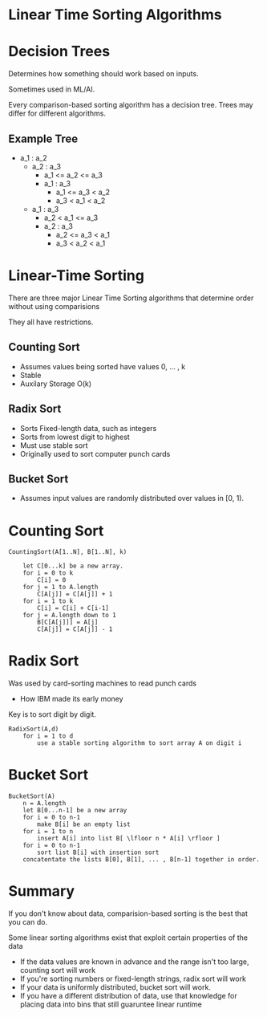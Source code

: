 # Linear Time Sorting Algorithms

# Decision Trees

Determines how something should work based on inputs.

Sometimes used in ML/AI.

Every comparison-based sorting algorithm has a decision tree. Trees may differ for different algorithms.

## Example Tree

 - a\_1 : a\_2
   - a\_2 : a\_3
     - a\_1 <= a\_2 <= a\_3
	 - a\_1 : a\_3
	   - a\_1 <= a\_3 < a\_2
	   - a\_3 < a\_1 < a\_2
   - a\_1 : a\_3
     - a\_2 < a\_1 <= a\_3
	 - a\_2 : a\_3
	   - a\_2 <= a\_3 < a\_1
	   - a\_3 < a\_2 < a\_1

# Linear-Time Sorting
There are three major Linear Time Sorting algorithms that determine order without using comparisions

They all have restrictions.

## Counting Sort
 - Assumes values being sorted have values 0, ... , k
 - Stable
 - Auxilary Storage O(k)

## Radix Sort
 - Sorts Fixed-length data, such as integers
 - Sorts from lowest digit to highest
 - Must use stable sort
 - Originally used to sort computer punch cards
 
## Bucket Sort

 - Assumes input values are randomly distributed over values in [0, 1).
 
# Counting Sort

```
CountingSort(A[1..N], B[1..N], k)

	let C[0...k] be a new array.
	for i = 0 to k
		C[i] = 0
	for j = 1 to A.length
		C[A[j]] = C[A[j]] + 1
	for i = 1 to k
		C[i] = C[i] + C[i-1]
	for j = A.length down to 1
		B[C[A[j]]] = A[j]
		C[A[j]] = C[A[j]] - 1
```

# Radix Sort
Was used by card-sorting machines to read punch cards
 - How IBM made its early money
 
Key is to sort digit by digit.

```
RadixSort(A,d)
	for i = 1 to d
		use a stable sorting algorithm to sort array A on digit i
```

# Bucket Sort

```
BucketSort(A)
	n = A.length
	let B[0...n-1] be a new array
	for i = 0 to n-1
		make B[i] be an empty list
	for i = 1 to n
		insert A[i] into list B[ \lfloor n * A[i] \rfloor ]
	for i = 0 to n-1
		sort list B[i] with insertion sort
	concatentate the lists B[0], B[1], ... , B[n-1] together in order.
```

# Summary
If you don't know about data, comparision-based sorting is the best that you can do.

Some linear sorting algorithms exist that exploit certain properties of the data

 - If the data values are known in advance and the range isn't too large, counting sort will work
 - If you're sorting numbers or fixed-length strings, radix sort will work
 - If your data is uniformly distributed, bucket sort will work.
  - If you have a different distribution of data, use that knowledge for placing data into bins that still guaruntee linear runtime
